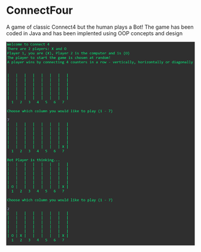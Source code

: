 # ConnectFour
A game of classic Connect4 but the human plays a Bot! The game has been coded in Java and has been implented using OOP concepts and design

![Connect 4 OOP](https://raw.githubusercontent.com/Metamorphor/ConnectFour/main/Screenshots/Connect%204%20OOP.PNG?token=APCIX7JBNYUESYUMIVNNBKDACMDNC)



